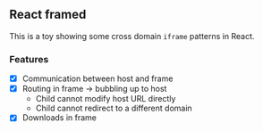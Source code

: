 React framed
---

This is a toy showing some cross domain `iframe` patterns in React.

### Features

- [x] Communication between host and frame
- [x] Routing in frame -> bubbling up to host
    - Child cannot modify host URL directly
    - Child cannot redirect to a different domain
- [x] Downloads in frame
